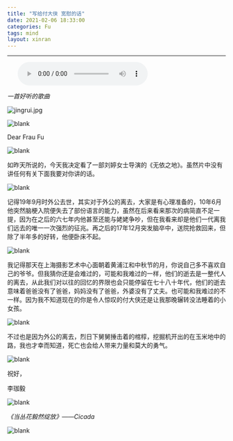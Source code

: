 ```yaml
---
title: "写给付大侠 宽慰的话"
date: 2021-02-06 18:33:00
categories: Fu
tags: mind
layout: xinran
---
```


---

<ul class="list-inline text-center">
<audio controls="controls">
    <source src="http://music.163.com/song/media/outer/url?id=27538009.mp3" type="audio/ogg">
    <source src="http://music.163.com/song/media/outer/url?id=27538009.mp3" type="audio/mpeg">
<embed height="50" width="1500" src="http://music.163.com/song/media/outer/url?id=27538009.mp3" />
</audio>
</ul>

*一首好听的歌曲*

![jingrui.jpg](https://s3.ax1x.com/2021/02/06/yYIbbq.jpg)

![blank](/assets/img/placeholder.png)

Dear Frau Fu

![blank](/assets/img/placeholder.png)

如昨天所说的，今天我决定看了一部刘婷女士导演的《无依之地》。虽然片中没有讲任何有关下面我要对你讲的话。

![blank](/assets/img/placeholder.png)

记得19年9月时外公去世，其实对于外公的离去，大家是有心理准备的，10年6月他突然脑梗入院便失去了部份语言的能力，虽然在后来看来那次的病简直不足一提，因为在之后的六七年内他甚至还能与姥姥争吵，但在我看来却是他们一代离我们远去的唯一一次强烈的征兆。再之后的17年12月突发脑卒中，送院抢救回来，但除了半年多的好转，他便卧床不起。

![blank](/assets/img/placeholder.png)

我记得那天在上海摄影艺术中心面朝着黄浦江和中秋节的月，你说自己多不喜欢自己的爷爷。但我猜你还是会难过的，可能和我难过的一样，他们的逝去是一整代人的离去，从此我们对以往的回忆的界限也会只能停留在七十八十年代，他们的逝去意味着爸爸没有了爸爸，妈妈没有了爸爸，外婆没有了丈夫。也可能和我难过的不一样。因为我不知道现在的你是令人惊叹的付大侠还是让我那晚辗转没法睡着的小女孩。

![blank](/assets/img/placeholder.png)

不过也是因为外公的离去，烈日下舅舅捶击着的棺椁，挖掘机开出的在玉米地中的路，我也才幸而知道，死亡也会给人带来力量和莫大的勇气。

![blank](/assets/img/placeholder.png)

祝好，

李珈毅

![blank](/assets/img/placeholder.png)

*《当丛花毅然绽放》——Cicada*

![blank](/assets/img/placeholder.png)
